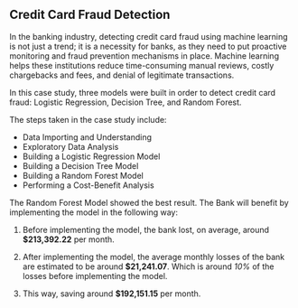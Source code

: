 ## Credit Card Fraud Detection

In the banking industry, detecting credit card fraud using machine learning is not just a trend; it is a necessity for banks, as they need to put proactive monitoring and fraud prevention mechanisms in place. Machine learning helps these institutions reduce time-consuming manual reviews, costly chargebacks and fees, and denial of legitimate transactions.

In this case study, three models were built in order to detect credit card fraud: Logistic Regression, Decision Tree, and Random Forest.

The steps taken in the case study include:
* Data Importing and Understanding
* Exploratory Data Analysis
* Building a Logistic Regression Model
* Building a Decision Tree Model
* Building a Random Forest Model
* Performing a Cost-Benefit Analysis

The Random Forest Model showed the best result. The Bank will benefit by implementing the model in the following way:

1. Before implementing the model, the bank lost, on average, around **$213,392.22** per month.

2. After implementing the model, the average monthly losses of the bank are estimated to be around **$21,241.07**. Which is around *10\%* of the losses before implementing the model. 

3. This way, saving around **$192,151.15** per month.
